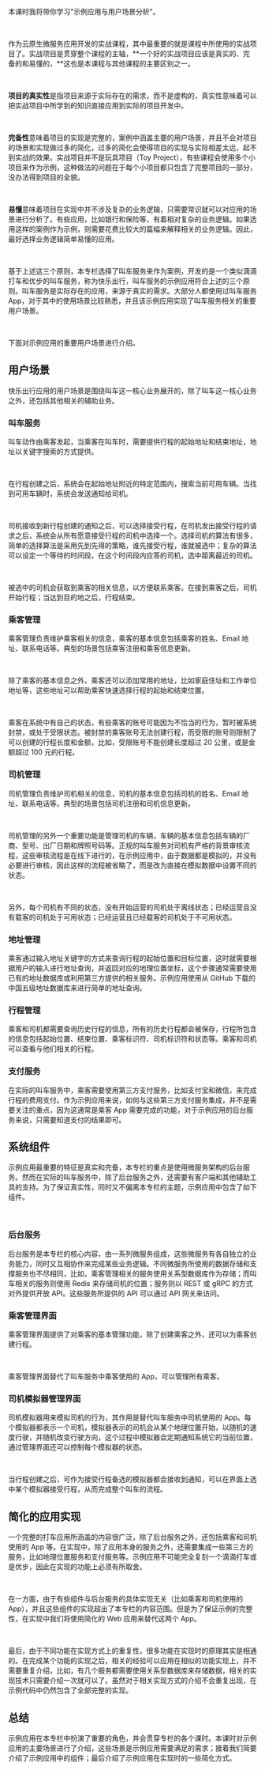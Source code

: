 本课时我将带你学习"示例应用与用户场景分析"。

<br />

作为云原生微服务应用开发的实战课程，其中最重要的就是课程中所使用的实战项目了。实战项目是贯穿整个课程的主轴，**一个好的实战项目应该是真实的、完备的和易懂的，**这也是本课程与其他课程的主要区别之一。

<br />

**项目的真实性**是指项目来源于实际存在的需求，而不是虚构的，真实性意味着可以把实战项目中所学到的知识直接应用到实际的项目开发中。

<br />

**完备性**意味着项目的实现是完整的，案例中涵盖主要的用户场景，并且不会对项目的场景和实现做过多的简化，过多的简化会使得项目的实现与实际相差太远，起不到实战的效果。实战项目并不是玩具项目（Toy Project），有些课程会使用多个小项目来作为示例，这种做法的问题在于每个小项目都只包含了完整项目的一部分，没办法得到项目的全貌。

<br />

**易懂**意味着项目在实现中并不涉及复杂的业务逻辑，只需要常识就可以对应用的场景进行分析了。有些应用，比如银行和保险等，有着相对复杂的业务逻辑。如果选用这样的案例作为示例，则需要花费比较大的篇幅来解释相关的业务逻辑。因此，最好选择业务逻辑简单易懂的应用。

<br />

基于上述这三个原则，本专栏选择了叫车服务来作为案例，开发的是一个类似滴滴打车和优步的叫车服务，称为快乐出行，叫车服务的示例应用符合上述的三个原则。叫车服务是实际存在的应用，来源于真实的需求。大部分人都使用过叫车服务 App，对于其中的使用场景比较熟悉，并且该示例应用实现了叫车服务相关的重要用户场景。

<br />

下面对示例应用的重要用户场景进行介绍。

用户场景
----

快乐出行应用的用户场景是围绕叫车这一核心业务展开的，除了叫车这一核心业务之外，还包括其他相关的辅助业务。

### 叫车服务

叫车动作由乘客发起，当乘客在叫车时，需要提供行程的起始地址和结束地址，地址以关键字搜索的方式提供。

<br />

在行程创建之后，系统会在起始地址附近的特定范围内，搜索当前可用车辆。当找到可用车辆时，系统会发送通知给司机。

<br />

司机接收到新行程创建的通知之后，可以选择接受行程，在司机发出接受行程的请求之后，系统会从所有愿意接受行程的司机中选择一个。选择司机的算法有很多，简单的选择算法是采用先到先得的策略，谁先接受行程，谁就被选中；复杂的算法可以设定一个等待的时间段，在这个时间段内应答的司机，选中距离最近的司机。

<br />

被选中的司机会获取到乘客的相关信息，以方便联系乘客。在接到乘客之后，司机开始行程；当达到目的地之后，行程结束。

### 乘客管理

乘客管理负责维护乘客相关的信息，乘客的基本信息包括乘客的姓名、Email 地址、联系电话等。典型的场景包括乘客注册和乘客信息更新。

<br />

除了乘客的基本信息之外，乘客还可以添加常用的地址，比如家庭住址和工作单位地址等，这些地址可以帮助乘客快速选择行程的起始和结束位置。

<br />

乘客在系统中有自己的状态，有些乘客的账号可能因为不恰当的行为，暂时被系统封禁，或处于受限状态。被封禁的乘客账号无法创建行程，而受限的账号则限制了可以创建的行程长度和金额，比如，受限账号不能创建长度超过 20 公里，或是金额超过 100 元的行程。

### 司机管理

司机管理负责维护司机相关的信息，司机的基本信息包括司机的姓名、Email 地址、联系电话等。典型的场景包括司机注册和司机信息更新。

<br />

司机管理的另外一个重要功能是管理司机的车辆，车辆的基本信息包括车辆的厂商、型号、出厂日期和牌照号码等。正规的叫车服务对司机有严格的背景审核流程，这些审核流程是在线下进行的，在示例应用中，由于数据都是模拟的，并没有必要进行审核，因此这样的流程被省略了，而是改为直接在模拟数据中设置不同的状态。

<br />

另外，每个司机有不同的状态，没有开始运营的司机处于离线状态；已经运营且没有载客的司机处于可用状态；已经运营且已经载客的司机处于不可用状态。

### 地址管理

乘客通过输入地址关键字的方式来查询行程的起始位置和目标位置，这时就需要根据用户的输入进行地址查询，并返回对应的地理位置坐标，这个步骤通常需要使用已有的地址数据库或利用第三方提供的相关服务。示例应用使用从 GitHub 下载的中国五级地址数据库来进行简单的地址查询。

### 行程管理

乘客和司机都需要查询历史行程的信息，所有的历史行程都会被保存，行程所包含的信息包括起始位置、结束位置、乘客标识符、司机标识符和状态等。乘客和司机可以查看与他们相关的行程。

### 支付服务

在实际的叫车服务中，乘客需要使用第三方支付服务，比如支付宝和微信，来完成行程的费用支付。作为示例应用来说，如何与这些第三方支付服务集成，并不是需要关注的重点，因为这通常是乘客 App 需要完成的功能，对于示例应用的后台服务来说，只需要知道支付的结果即可。

系统组件
----

示例应用最重要的特征是真实和完备，本专栏的重点是使用微服务架构的后台服务。然而在实际的叫车服务中，除了后台服务之外，还需要有客户端和其他辅助工具的支持。为了保证真实性，同时又不偏离本专栏的主题，示例应用中包含了如下组件。

<br />

<Image alt="" src="https://s0.lgstatic.com/i/image3/M01/82/1D/Cgq2xl6HCb2AKUlBAAA2K1-9QnM548.png"/>

### 后台服务

后台服务是本专栏的核心内容，由一系列微服务组成，这些微服务有各自独立的业务能力，同时又互相协作来完成某些业务逻辑。不同微服务所使用的数据存储和支撑服务也不尽相同，比如，乘客管理相关的服务使用关系型数据库作为存储；而叫车相关的服务则使用 Redis 来存储司机的位置；服务则以 REST 或 gRPC 的方式对外提供开放 API。这些服务所提供的 API 可以通过 API 网关来访问。

### 乘客管理界面

乘客管理界面提供了对乘客的基本管理功能，除了创建乘客之外，还可以为乘客创建行程。

<br />

乘客管理界面替代了叫车服务中乘客使用的 App，可以管理所有乘客。

### 司机模拟器管理界面

司机模拟器用来模拟司机的行为，其作用是替代叫车服务中司机使用的 App。每个模拟器都表示一个司机，模拟器表示的司机会从某个地理位置开始，以随机的速度行驶，并随机改变行驶方向，这个过程中模拟器会定期通知系统它的当前位置，通过管理界面还可以控制每个模拟器的状态。

<br />

当行程创建之后，可作为接受行程备选的模拟器都会接收到通知，可以在界面上选中某个模拟器接受行程，从而完成整个叫车的流程。

简化的应用实现
-------

一个完整的打车应用所涵盖的内容很广泛，除了后台服务之外，还包括乘客和司机使用的 App 等。在实现中，除了应用本身的服务之外，还需要集成一些第三方的服务，比如地理位置服务和支付服务等。示例应用不可能完全复刻一个滴滴打车或是优步，因此在实现的功能上必须有所取舍。

<br />

在一方面，由于有些组件与后台服务的具体实现无关（比如乘客和司机使用的 App），并且这些组件的实现超出了本专栏的内容范围。但是为了保证示例的完整性，在实现中我们将使用简化的 Web 应用来替代这两个 App。

<br />

最后，由于不同功能在实现方式上的重复性，很多功能在实现时的原理其实是相通的。在完成某个功能的实现之后，相关的经验可以应用在相似的功能实现上，并不需要重复介绍，比如，有几个服务都需要使用关系型数据库来存储数据，相关的实现技术只需要介绍一次就可以了。虽然对于相关实现方式的介绍不会重复出现，在示例代码中仍然包含了全部完整的实现。

总结
---

示例应用在本专栏中扮演了重要的角色，并会贯穿专栏的各个课时。本课时对示例应用的主要场景进行了介绍，这些场景是示例应用需要满足的需求；接着我们简要介绍了示例应用中的组件；最后介绍了示例应用在实现时的一些简化方式。

<br />

